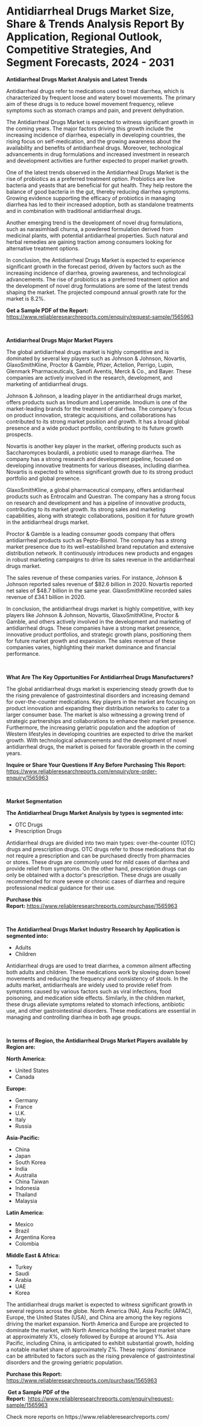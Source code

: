 <p><h1>Antidiarrheal Drugs Market Size, Share & Trends Analysis Report By Application, Regional Outlook, Competitive Strategies, And Segment Forecasts, 2024 - 2031</h1></p><p><strong>Antidiarrheal Drugs Market Analysis and Latest Trends</strong></p>
<p><p>Antidiarrheal drugs refer to medications used to treat diarrhea, which is characterized by frequent loose and watery bowel movements. The primary aim of these drugs is to reduce bowel movement frequency, relieve symptoms such as stomach cramps and pain, and prevent dehydration.</p><p>The Antidiarrheal Drugs Market is expected to witness significant growth in the coming years. The major factors driving this growth include the increasing incidence of diarrhea, especially in developing countries, the rising focus on self-medication, and the growing awareness about the availability and benefits of antidiarrheal drugs. Moreover, technological advancements in drug formulations and increased investment in research and development activities are further expected to propel market growth.</p><p>One of the latest trends observed in the Antidiarrheal Drugs Market is the rise of probiotics as a preferred treatment option. Probiotics are live bacteria and yeasts that are beneficial for gut health. They help restore the balance of good bacteria in the gut, thereby reducing diarrhea symptoms. Growing evidence supporting the efficacy of probiotics in managing diarrhea has led to their increased adoption, both as standalone treatments and in combination with traditional antidiarrheal drugs.</p><p>Another emerging trend is the development of novel drug formulations, such as narasimhiadi churna, a powdered formulation derived from medicinal plants, with potential antidiarrheal properties. Such natural and herbal remedies are gaining traction among consumers looking for alternative treatment options.</p><p>In conclusion, the Antidiarrheal Drugs Market is expected to experience significant growth in the forecast period, driven by factors such as the increasing incidence of diarrhea, growing awareness, and technological advancements. The rise of probiotics as a preferred treatment option and the development of novel drug formulations are some of the latest trends shaping the market. The projected compound annual growth rate for the market is 8.2%.</p></p>
<p><strong>Get a Sample PDF of the Report:&nbsp;</strong> <a href="https://www.reliableresearchreports.com/enquiry/request-sample/1565963">https://www.reliableresearchreports.com/enquiry/request-sample/1565963</a></p>
<p>&nbsp;</p>
<p><strong>Antidiarrheal Drugs Major Market Players</strong></p>
<p><p>The global antidiarrheal drugs market is highly competitive and is dominated by several key players such as Johnson & Johnson, Novartis, GlaxoSmithKline, Proctor & Gamble, Pfizer, Actelion, Perrigo, Lupin, Glenmark Pharmaceuticals, Sanofi Aventis, Merck & Co., and Bayer. These companies are actively involved in the research, development, and marketing of antidiarrheal drugs.</p><p>Johnson & Johnson, a leading player in the antidiarrheal drugs market, offers products such as Imodium and Loperamide. Imodium is one of the market-leading brands for the treatment of diarrhea. The company's focus on product innovation, strategic acquisitions, and collaborations has contributed to its strong market position and growth. It has a broad global presence and a wide product portfolio, contributing to its future growth prospects.</p><p>Novartis is another key player in the market, offering products such as Saccharomyces boulardii, a probiotic used to manage diarrhea. The company has a strong research and development pipeline, focused on developing innovative treatments for various diseases, including diarrhea. Novartis is expected to witness significant growth due to its strong product portfolio and global presence.</p><p>GlaxoSmithKline, a global pharmaceutical company, offers antidiarrheal products such as Entrocalm and Questran. The company has a strong focus on research and development and has a pipeline of innovative products, contributing to its market growth. Its strong sales and marketing capabilities, along with strategic collaborations, position it for future growth in the antidiarrheal drugs market.</p><p>Proctor & Gamble is a leading consumer goods company that offers antidiarrheal products such as Pepto-Bismol. The company has a strong market presence due to its well-established brand reputation and extensive distribution network. It continuously introduces new products and engages in robust marketing campaigns to drive its sales revenue in the antidiarrheal drugs market.</p><p>The sales revenue of these companies varies. For instance, Johnson & Johnson reported sales revenue of $82.6 billion in 2020. Novartis reported net sales of $48.7 billion in the same year. GlaxoSmithKline recorded sales revenue of £34.1 billion in 2020.</p><p>In conclusion, the antidiarrheal drugs market is highly competitive, with key players like Johnson & Johnson, Novartis, GlaxoSmithKline, Proctor & Gamble, and others actively involved in the development and marketing of antidiarrheal drugs. These companies have a strong market presence, innovative product portfolios, and strategic growth plans, positioning them for future market growth and expansion. The sales revenue of these companies varies, highlighting their market dominance and financial performance.</p></p>
<p>&nbsp;</p>
<p><strong>What Are The Key Opportunities For Antidiarrheal Drugs Manufacturers?</strong></p>
<p><p>The global antidiarrheal drugs market is experiencing steady growth due to the rising prevalence of gastrointestinal disorders and increasing demand for over-the-counter medications. Key players in the market are focusing on product innovation and expanding their distribution networks to cater to a larger consumer base. The market is also witnessing a growing trend of strategic partnerships and collaborations to enhance their market presence. Furthermore, the increasing geriatric population and the adoption of Western lifestyles in developing countries are expected to drive the market growth. With technological advancements and the development of novel antidiarrheal drugs, the market is poised for favorable growth in the coming years.</p></p>
<p><strong>Inquire or Share Your Questions If Any Before Purchasing This Report:</strong> <a href="https://www.reliableresearchreports.com/enquiry/pre-order-enquiry/1565963">https://www.reliableresearchreports.com/enquiry/pre-order-enquiry/1565963</a></p>
<p>&nbsp;</p>
<p><strong>Market Segmentation</strong></p>
<p><strong>The Antidiarrheal Drugs Market Analysis by types is segmented into:</strong></p>
<p><ul><li>OTC Drugs</li><li>Prescription Drugs</li></ul></p>
<p><p>Antidiarrheal drugs are divided into two main types: over-the-counter (OTC) drugs and prescription drugs. OTC drugs refer to those medications that do not require a prescription and can be purchased directly from pharmacies or stores. These drugs are commonly used for mild cases of diarrhea and provide relief from symptoms. On the other hand, prescription drugs can only be obtained with a doctor's prescription. These drugs are usually recommended for more severe or chronic cases of diarrhea and require professional medical guidance for their use.</p></p>
<p><strong>Purchase this Report:&nbsp;</strong><a href="https://www.reliableresearchreports.com/purchase/1565963">https://www.reliableresearchreports.com/purchase/1565963</a></p>
<p>&nbsp;</p>
<p><strong>The Antidiarrheal Drugs Market Industry Research by Application is segmented into:</strong></p>
<p><ul><li>Adults</li><li>Children</li></ul></p>
<p><p>Antidiarrheal drugs are used to treat diarrhea, a common ailment affecting both adults and children. These medications work by slowing down bowel movements and reducing the frequency and consistency of stools. In the adults market, antidiarrheals are widely used to provide relief from symptoms caused by various factors such as viral infections, food poisoning, and medication side effects. Similarly, in the children market, these drugs alleviate symptoms related to stomach infections, antibiotic use, and other gastrointestinal disorders. These medications are essential in managing and controlling diarrhea in both age groups.</p></p>
<p>&nbsp;</p>
<p><strong>In terms of Region, the Antidiarrheal Drugs Market Players available by Region are:</strong></p>
<p>
    <p> <strong> North America: </strong>
        <ul>
            <li>United States</li>
            <li>Canada</li>
        </ul>
        </p> 
    <p> <strong> Europe: </strong>
        <ul>
            <li>Germany</li>
            <li>France</li>
            <li>U.K.</li>
            <li>Italy</li>
            <li>Russia</li>
        </ul>
        </p> 
    <p> <strong> Asia-Pacific: </strong>
        <ul>
            <li>China</li>
            <li>Japan</li>
            <li>South Korea</li>
            <li>India</li>
            <li>Australia</li>
            <li>China Taiwan</li>
            <li>Indonesia</li>
            <li>Thailand</li>
            <li>Malaysia</li>
        </ul>
        </p> 
    <p> <strong> Latin America: </strong>
        <ul>
            <li>Mexico</li>
            <li>Brazil</li>
            <li>Argentina Korea</li>
            <li>Colombia</li>
        </ul>
        </p> 
    <p> <strong> Middle East & Africa: </strong>
        <ul>
            <li>Turkey</li>
            <li>Saudi</li>
            <li>Arabia</li>
            <li>UAE</li>
            <li>Korea</li>
        </ul>
    </p>
    </p>
<p><p>The antidiarrheal drugs market is expected to witness significant growth in several regions across the globe. North America (NA), Asia Pacific (APAC), Europe, the United States (USA), and China are among the key regions driving the market expansion. North America and Europe are projected to dominate the market, with North America holding the largest market share at approximately X%, closely followed by Europe at around Y%. Asia Pacific, including China, is anticipated to exhibit substantial growth, holding a notable market share of approximately Z%. These regions' dominance can be attributed to factors such as the rising prevalence of gastrointestinal disorders and the growing geriatric population.</p></p>
<p><strong>Purchase this Report: </strong><a href="https://www.reliableresearchreports.com/purchase/1565963">https://www.reliableresearchreports.com/purchase/1565963</a></p>
<p>&nbsp;<strong>Get a Sample PDF of the Report:&nbsp;&nbsp;</strong><a href="https://www.reliableresearchreports.com/enquiry/request-sample/1565963">https://www.reliableresearchreports.com/enquiry/request-sample/1565963</a></p>
<p><strong></strong></p>
<p>Check more reports on https://www.reliableresearchreports.com/</p>
